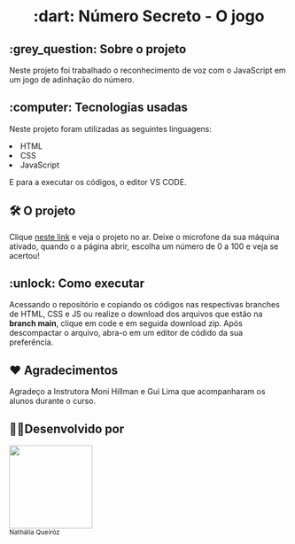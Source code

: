 <h1 align="center"> :dart: Número Secreto - O jogo  </h1>
 
 <h2> :grey_question: Sobre o projeto </h2>
 
Neste projeto foi trabalhado o reconhecimento de voz com o JavaScript em um jogo de adinhação do número. 

<h2>:computer: Tecnologias usadas </h2>

Neste projeto foram utilizadas as seguintes linguagens:

<li>HTML</li>
<li>CSS</li>
<li>JavaScript</li>

E para a executar os códigos, o editor VS CODE.

<h2> 🛠️ O projeto</h2>

Clique [neste link](https://nathqueiroz.github.io/numerosecretoalura/) e veja o projeto no ar. Deixe o microfone da sua máquina ativado, quando o a página abrir, escolha um número de 0 a 100 e veja se acertou!

<h2> :unlock: Como executar </h2>

Acessando o repositório e copiando os códigos nas respectivas branches de HTML, CSS e JS ou realize o download dos arquivos que estão na **branch main**, clique em code e em seguida download zip. Após descompactar o arquivo, abra-o em um editor de códido da sua preferência.

<h2> ❤ Agradecimentos </h2>

Agradeço a Instrutora Moni Hillman e Gui Lima que acompanharam os alunos durante o curso. 



<h2> 👩‍💻Desenvolvido por </h2>
 <img src="https://avatars.githubusercontent.com/u/101743082?v=4" width=150><br><sub>Nathália Queiróz</sub>

